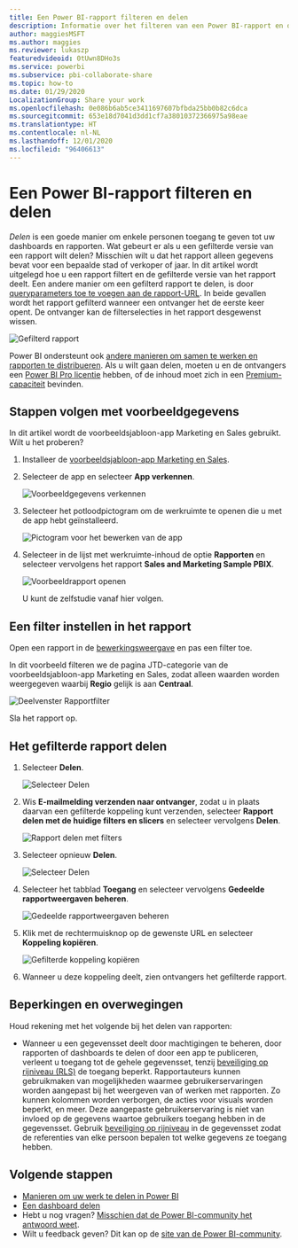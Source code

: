 ```yaml
---
title: Een Power BI-rapport filteren en delen
description: Informatie over het filteren van een Power BI-rapport en dit delen met collega's binnen uw organisatie.
author: maggiesMSFT
ms.author: maggies
ms.reviewer: lukaszp
featuredvideoid: 0tUwn8DHo3s
ms.service: powerbi
ms.subservice: pbi-collaborate-share
ms.topic: how-to
ms.date: 01/29/2020
LocalizationGroup: Share your work
ms.openlocfilehash: 0e086b6ab5ce3411697607bfbda25bb0b82c6dca
ms.sourcegitcommit: 653e18d7041d3dd1cf7a38010372366975a98eae
ms.translationtype: HT
ms.contentlocale: nl-NL
ms.lasthandoff: 12/01/2020
ms.locfileid: "96406613"
---
```

# <a name="filter-and-share-a-power-bi-report"></a>Een Power BI-rapport filteren en delen
*Delen* is een goede manier om enkele personen toegang te geven tot uw dashboards en rapporten. Wat gebeurt er als u een gefilterde versie van een rapport wilt delen? Misschien wilt u dat het rapport alleen gegevens bevat voor een bepaalde stad of verkoper of jaar. In dit artikel wordt uitgelegd hoe u een rapport filtert en de gefilterde versie van het rapport deelt. Een andere manier om een gefilterd rapport te delen, is door [queryparameters toe te voegen aan de rapport-URL](service-url-filters.md). In beide gevallen wordt het rapport gefilterd wanneer een ontvanger het de eerste keer opent. De ontvanger kan de filterselecties in het rapport desgewenst wissen.

![Gefilterd rapport](media/service-share-reports/power-bi-share-filter-pane-report.png)

Power BI ondersteunt ook [andere manieren om samen te werken en rapporten te distribueren](service-how-to-collaborate-distribute-dashboards-reports.md). Als u wilt gaan delen, moeten u en de ontvangers een [Power BI Pro licentie](../fundamentals/service-features-license-type.md) hebben, of de inhoud moet zich in een [Premium-capaciteit](../admin/service-premium-what-is.md) bevinden. 

## <a name="follow-along-with-sample-data"></a>Stappen volgen met voorbeeldgegevens

In dit artikel wordt de voorbeeldsjabloon-app Marketing en Sales gebruikt. Wilt u het proberen? 

1. Installeer de [voorbeeldsjabloon-app Marketing en Sales](https://appsource.microsoft.com/product/power-bi/microsoft-retail-analysis-sample.salesandmarketingsample?tab=Overview).
2. Selecteer de app en selecteer **App verkennen**.

   ![Voorbeeldgegevens verkennen](media/service-share-reports/power-bi-sample-explore-data.png)

3. Selecteer het potloodpictogram om de werkruimte te openen die u met de app hebt geïnstalleerd.

    ![Pictogram voor het bewerken van de app](media/service-share-reports/power-bi-edit-pencil-app.png)

4. Selecteer in de lijst met werkruimte-inhoud de optie **Rapporten** en selecteer vervolgens het rapport **Sales and Marketing Sample PBIX**.

    ![Voorbeeldrapport openen](media/service-share-reports/power-bi-open-sample-report.png)

    U kunt de zelfstudie vanaf hier volgen.

## <a name="set-a-filter-in-the-report"></a>Een filter instellen in het rapport

Open een rapport in de [bewerkingsweergave](../consumer/end-user-reading-view.md) en pas een filter toe.

In dit voorbeeld filteren we de pagina JTD-categorie van de voorbeeldsjabloon-app Marketing en Sales, zodat alleen waarden worden weergegeven waarbij **Regio** gelijk is aan **Centraal**. 
 
![Deelvenster Rapportfilter](media/service-share-reports/power-bi-share-report-filter.png)

Sla het rapport op.

## <a name="share-the-filtered-report"></a>Het gefilterde rapport delen

1. Selecteer **Delen**.

   ![Selecteer Delen](media/service-share-reports/power-bi-share.png)

2. Wis **E-mailmelding verzenden naar ontvanger**, zodat u in plaats daarvan een gefilterde koppeling kunt verzenden, selecteer **Rapport delen met de huidige filters en slicers** en selecteer vervolgens **Delen**.

    ![Rapport delen met filters](media/service-share-reports/power-bi-share-with-filters.png)

4. Selecteer opnieuw **Delen**.

   ![Selecteer Delen](media/service-share-reports/power-bi-share.png)

5. Selecteer het tabblad **Toegang** en selecteer vervolgens **Gedeelde rapportweergaven beheren**.

    ![Gedeelde rapportweergaven beheren](media/service-share-reports/power-bi-manage-shared-report-views.png)

6. Klik met de rechtermuisknop op de gewenste URL en selecteer **Koppeling kopiëren**.

    ![Gefilterde koppeling kopiëren](media/service-share-reports/power-bi-copy-filtered-link.png)

7. Wanneer u deze koppeling deelt, zien ontvangers het gefilterde rapport. 

## <a name="limitations-and-considerations"></a>Beperkingen en overwegingen
Houd rekening met het volgende bij het delen van rapporten:

* Wanneer u een gegevensset deelt door machtigingen te beheren, door rapporten of dashboards te delen of door een app te publiceren, verleent u toegang tot de gehele gegevensset, tenzij [beveiliging op rijniveau (RLS)](../admin/service-admin-rls.md) de toegang beperkt. Rapportauteurs kunnen gebruikmaken van mogelijkheden waarmee gebruikerservaringen worden aangepast bij het weergeven van of werken met rapporten. Zo kunnen kolommen worden verborgen, de acties voor visuals worden beperkt, en meer. Deze aangepaste gebruikerservaring is niet van invloed op de gegevens waartoe gebruikers toegang hebben in de gegevensset. Gebruik [beveiliging op rijniveau](../admin/service-admin-rls.md) in de gegevensset zodat de referenties van elke persoon bepalen tot welke gegevens ze toegang hebben.

## <a name="next-steps"></a>Volgende stappen
* [Manieren om uw werk te delen in Power BI](service-how-to-collaborate-distribute-dashboards-reports.md)
* [Een dashboard delen](service-share-dashboards.md)
* Hebt u nog vragen? [Misschien dat de Power BI-community het antwoord weet](https://community.powerbi.com/).
* Wilt u feedback geven? Dit kan op de [site van de Power BI-community](https://community.powerbi.com/).
